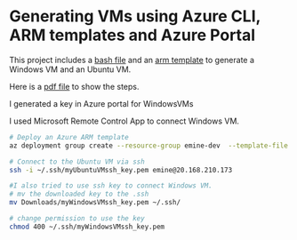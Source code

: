 # Generating VMs using Azure CLI, ARM templates and Azure Portal

This project includes a [bash file](https://github.com/emineozsahin/Azure/blob/main/Azure_Virtual_Machines/VM.sh) and an [arm template](https://github.com/emineozsahin/Azure/blob/main/Azure_Virtual_Machines/arm_for_vm.json) to generate a Windows VM and an Ubuntu VM.

Here is a [pdf file](https://github.com/emineozsahin/Azure/blob/main/Azure_Virtual_Machines/VM.pdf) to show the steps.

I generated a key in Azure portal for WindowsVMs

I used Microsoft Remote Control App to connect Windows VM.

```sh
# Deploy an Azure ARM template
az deployment group create --resource-group emine-dev  --template-file arm_for_vm.json

# Connect to the Ubuntu VM via ssh
ssh -i ~/.ssh/myUbuntuVMssh_key.pem emine@20.168.210.173

#I also tried to use ssh key to connect Windows VM.
# mv the downloaded key to the .ssh
mv Downloads/myWindowsVMssh_key.pem ~/.ssh/

# change permission to use the key
chmod 400 ~/.ssh/myWindowsVMssh_key.pem
```

